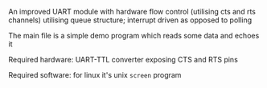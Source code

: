 An improved UART module with hardware flow control (utilising cts and rts channels) utilising queue structure; interrupt driven as opposed to polling

The main file is a simple demo program which reads some data and echoes it

Required hardware: UART-TTL converter exposing CTS and RTS pins

Required software: for linux it's unix `screen` program
